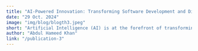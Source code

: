 ```yaml
---
title: "AI-Powered Innovation: Transforming Software Development and Digital Experiences"
date: "29 Oct. 2024"
image: "img/blog/blogth3.jpeg"
short: "Artificial Intelligence (AI) is at the forefront of transforming software development and digital experiences. This blog explores the intersection of AI and software development in the digital landscape."
author: "Abdul Hameed Khan"
link: "/publication-3"
---
```


